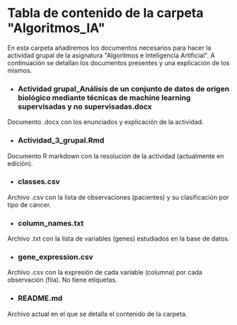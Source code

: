 # Tabla de contenido de la carpeta "Algoritmos_IA"

En esta carpeta añadiremos los documentos necesarios para hacer la actividad grupal de la asignatura "Algoritmos e Inteligencia Artificial".
A continuación se detallan los documentos presentes y una explicación de los mismos.

- ### Actividad grupal_Análisis de un conjunto de datos de origen biológico mediante técnicas de machine learning supervisadas y no supervisadas.docx

Documento .docx con los enunciados y explicación de la actividad.

- ### Actividad_3_grupal.Rmd

Documento R markdown con la resolución de la actividad (actualmente en edición).

- ### classes.csv

Archivo .csv con la lista de observaciones (pacientes) y su clasificación por tipo de cáncer.

- ### column_names.txt

Archivo .txt con la lista de variables (genes) estudiados en la base de datos.

- ### gene_expression.csv

Archivo .csv con la expresión de cada variable (columna) por cada observación (fila). No tiene etiquetas.

- ### README.md

Archivo actual en el que se detalla el contenido de la carpeta.
